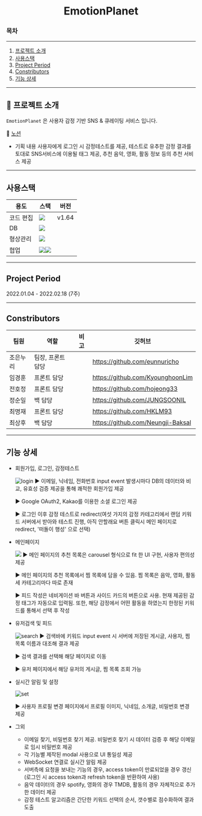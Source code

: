 <h1 align="center">EmotionPlanet</h1>

### 목차

---

1. [프로젝트 소개](#-프로젝트-소개)
2. [사용스택](#사용스택)
3. [Project Period](#project-period)
4. [Constributors](#constributors)
5. [기능 상세](#기능-상세)

---

## 📖 프로젝트 소개

`EmotionPlanet` 은 사용자 감정 기반 SNS & 큐레이팅 서비스 입니다.


📜 [노션](https://ionized-sugar-931.notion.site/B-Noty-cf7e5b4f43754c178652ae2f23698852)

-   기획 내용
    사용자에게 로그인 시 감정테스트를 제공, 테스트로 유추한 감정 결과를 토대로 SNS서비스에 이용될 태그 제공, 추천 음악, 영화, 활동 정보 등의 추천 서비스 제공

---

## 사용스택

| 용도      | 스택                                                                                                                                                                                                           | 버전  |
| --------- | -------------------------------------------------------------------------------------------------------------------------------------------------------------------------------------------------------------- | ----- |
| 코드 편집 | <img src="https://img.shields.io/badge/Visual Studio Code-007ACC?style=plastic&logo=Visual Studio Code&logoColor=white">                                                                                       | v1.64 |
| DB        | <img src="https://img.shields.io/badge/MySQL-FFCA28?style=plastic&logo=MySQL&logoColor=white">                                                                                                              |       |
| 형상관리  | <img src="https://img.shields.io/badge/git-F05032?style=plastic&logo=git&logoColor=white">                                                                                                                     |       |
| 협업      | <img src="https://img.shields.io/badge/Jira Software-0052CC?style=plastic&logo=Jira Software&logoColor=white"><img src="https://img.shields.io/badge/Notion-000000?style=plastic&logo=Notion&logoColor=white"> |       |

---

## Project Period

2022.01.04 - 2022.02.18 (7주)

---

## Constributors

| 팀원   | 역할                             | 비고 | 깃허브                            |
| ------ | -------------------------------- | ---- | --------------------------------- |
| 조은누리 | 팀장, 프론트 담당               |      | https://github.com/eunnuricho     |
| 임경훈 | 프론트 담당                       |      | https://github.com/KyounghoonLim  |
| 전호정 | 프론트 담당                       |      | https://github.com/hojeong33      |
| 정순일 | 백 담당                           |      | https://github.com/JUNGSOONIL     |
| 최명재 | 프론트 담당                       |      | https://github.com/HKLM93         |
| 최상후 | 백 담당                           |      | https://github.com/Neungji-Baksal |

---

## 기능 상세

-   회원가입, 로그인, 감정테스트

       ![login](https://user-images.githubusercontent.com/88392868/171982162-e68359c3-3ca6-49cb-9067-cd99f6b47940.gif)
        ▶ 이메일, 닉네임, 전화번호 input event 발생시마다 DB의 데이터와 비교, 유효성 검증 제공을 통해 쾌적한 회원가입 제공

    ▶ Google OAuth2, Kakao를 이용한 소셜 로그인 제공

    ▶ 로그인 이후 감정 테스트로 redirect(여섯 가지의 감정 카테고리에서 랜덤 키워드 서버에서 받아와 테스트 진행, 아직 안할래요 버튼 클릭시 메인 페이지로 redirect, '떠돌이 행성' 으로 선택)
        
-   메인페이지

       <img src="exec/main.gif">
        ▶ 메인 페이지의 추천 목록은 carousel 형식으로 fit 한 UI 구현, 사용자 편의성 제공

    ▶ 메인 페이지의 추천 목록에서 찜 목록에 담을 수 있음. 찜 목록은 음악, 영화, 활동 세 카테고리마다 따로 존재

    ▶ 피드 작성은 네비게이션 바 버튼과 사이드 카드의 버튼으로 사용. 현재 제공된 감정 태그가 자동으로 입력됨. 또한, 해당 감정에서 어떤 활동을 하였는지 한정된 키워드를 통해서 선택 후 작성

-   유저검색 및 피드

       ![search](https://user-images.githubusercontent.com/88392868/171982260-f6cb2834-5cca-407a-bfa8-c40091089f81.gif)
        ▶ 검색바에 키워드 input event 시 서버에 저장된 게시글, 사용자, 찜 목록 이름과 대조해 결과 제공

    ▶ 검색 결과를 선택해 해당 페이지로 이동

    ▶ 유저 페이지에서 해당 유저의 게시글, 찜 목록 조회 가능

-   실시간 알림 및 설정

       ![set](https://user-images.githubusercontent.com/88392868/171982282-86304238-e33f-4a6c-a843-323161172f71.gif)

    ▶ 사용자 프로필 변경 페이지에서 프로필 이미지, 닉네임, 소개글, 비밀번호 변경 제공

-   그외
    - 이메일 찾기, 비밀번호 찾기 제공. 비밀번호 찾기 시 데이터 검증 후 해당 이메일로 임시 비밀번호 제공
    - 각 기능별 제작된 modal 사용으로 UI 통일성 제공
    - WebSocket 연결로 실시간 알림 제공
    - 서버측에 요청을 보내는 기능의 경우,  access token이 만료되었을 경우 갱신(로그인 시 access token과 refresh token을 반환하여 사용)
    - 음악 데이터의 경우 spotify, 영화의 경우 TMDB, 활동의 경우 자체적으로 추가한 데이터 제공
    - 감정 테스트 알고리즘은 간단한 키워드 선택의 순서, 갯수별로 점수화하여 결과 도출
